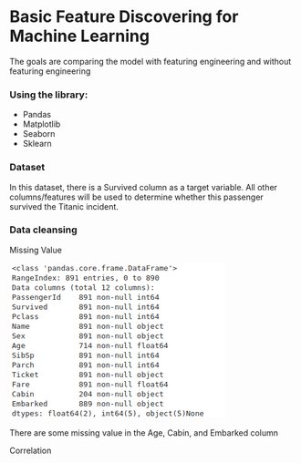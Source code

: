 # Basic Feature Discovering for Machine Learning
The goals are comparing the model with featuring engineering and without featuring engineering

### Using the library:
- Pandas
- Matplotlib
- Seaborn
- Sklearn

### Dataset
In this dataset, there is a Survived column as a target variable. All other columns/features will be used to determine whether this passenger survived the Titanic incident.

### Data cleansing
Missing Value

![](https://github.com/irfanarga/Basic-Feature-Discovering-for-Machine-Learning/blob/master/Missing%20value.png)

There are some missing value in the Age, Cabin, and Embarked column

Correlation
